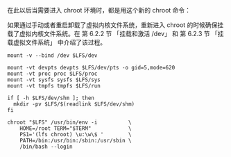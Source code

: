 在此以后当需要进入 chroot 环境时，都是用这个新的 chroot 命令：

如果通过手动或者重启卸载了虚拟内核文件系统，重新进入 chroot 的时候确保挂载了虚拟内核文件系统。在 第 6.2.2 节 「挂载和激活 /dev」 和 第 6.2.3 节 「挂载虚拟文件系统」 中介绍了该过程。

```
mount -v --bind /dev $LFS/dev

mount -vt devpts devpts $LFS/dev/pts -o gid=5,mode=620
mount -vt proc proc $LFS/proc
mount -vt sysfs sysfs $LFS/sys
mount -vt tmpfs tmpfs $LFS/run

if [ -h $LFS/dev/shm ]; then
  mkdir -pv $LFS/$(readlink $LFS/dev/shm)
fi

chroot "$LFS" /usr/bin/env -i          \
    HOME=/root TERM="$TERM"            \
    PS1='(lfs chroot) \u:\w\$ '        \
    PATH=/bin:/usr/bin:/sbin:/usr/sbin \
    /bin/bash --login
```